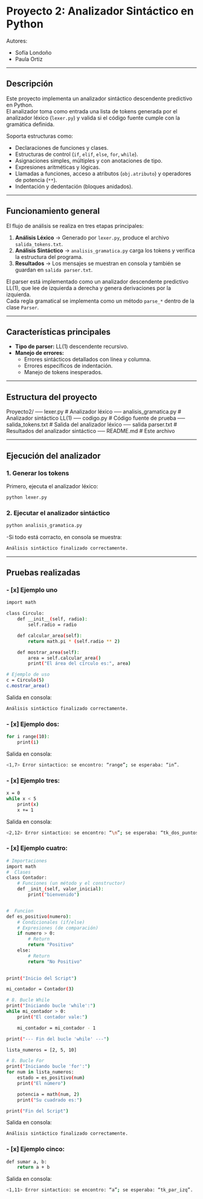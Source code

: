 # Proyecto 2: Analizador Sintáctico en Python


Autores: 
+ Sofía Londoño 
+ Paula Ortiz


---

## Descripción
Este proyecto implementa un analizador sintáctico descendente predictivo en Python.  
El analizador toma como entrada una lista de tokens generada por el analizador léxico (`lexer.py`) y valida si el código fuente cumple con la gramática definida.

Soporta estructuras como:
- Declaraciones de funciones y clases.
- Estructuras de control (`if`, `elif`, `else`, `for`, `while`).
- Asignaciones simples, múltiples y con anotaciones de tipo.
- Expresiones aritméticas y lógicas.
- Llamadas a funciones, acceso a atributos (`obj.atributo`) y operadores de potencia (`**`).
- Indentación y dedentación (bloques anidados).

---

## Funcionamiento general
El flujo de análisis se realiza en tres etapas principales:

1. **Análisis Léxico** → Generado por `lexer.py`, produce el archivo `salida_tokens.txt`.
2. **Análisis Sintáctico** → `analisis_gramatica.py` carga los tokens y verifica la estructura del programa.
3. **Resultados** → Los mensajes se muestran en consola y también se guardan en `salida parser.txt`.

El parser está implementado como un analizador descendente predictivo LL(1), que lee de izquierda a derecha y genera derivaciones por la izquierda.  
Cada regla gramatical se implementa como un método `parse_*` dentro de la clase `Parser`.


---

## Características principales
- **Tipo de parser:** LL(1) descendente recursivo.   
- **Manejo de errores:**  
  - Errores sintácticos detallados con línea y columna.  
  - Errores específicos de indentación.  
  - Manejo de tokens inesperados.  


---

## Estructura del proyecto
Proyecto2/
── lexer.py # Analizador léxico
── analisis_gramatica.py # Analizador sintáctico LL(1)
── codigo.py # Código fuente de prueba
── salida_tokens.txt # Salida del analizador léxico
── salida parser.txt # Resultados del analizador sintáctico
── README.md # Este archivo


---

## Ejecución del analizador

### 1️. Generar los tokens
Primero, ejecuta el analizador léxico:
```bash
python lexer.py
```
### 2. Ejecutar el analizador sintáctico
```bash
python analisis_gramatica.py
```

-Si todo está corracto, en consola se muestra: 
```bash
Análisis sintáctico finalizado correctamente.
```


---

## Pruebas realizadas

### - [x] Ejemplo uno
```bash
import math

class Circulo:
    def __init__(self, radio):
        self.radio = radio

    def calcular_area(self):
        return math.pi * (self.radio ** 2)

    def mostrar_area(self):
        area = self.calcular_area()
        print("El área del círculo es:", area)

# Ejemplo de uso
c = Circulo(5)
c.mostrar_area()
```
Salida en consola: 
```bash
Análisis sintáctico finalizado correctamente.
```

### - [x] Ejemplo dos:
```bash
for i range(10):
    print(i)
```
Salida en consola: 
```bash
<1,7> Error sintactico: se encontro: “range”; se esperaba: “in”.
```

### - [x] Ejemplo tres:
```bash
x = 0
while x < 5
    print(x)
    x += 1
```
Salida en consola: 
```bash
<2,12> Error sintactico: se encontro: “\n”; se esperaba: “tk_dos_puntos”.
```

### - [x] Ejemplo cuatro:
```bash
# Importaciones
import math
#  Clases
class Contador:
    # Funciones (un método y el constructor)
    def _init_(self, valor_inicial):
        print("bienvenido")


#  Funcion
def es_positivo(numero):
    # Condicionales (if/else)
    # Expresiones (de comparación)
    if numero > 0:
        # Return
        return "Positivo"
    else:
        # Return
        return "No Positivo"
    

print("Inicio del Script")

mi_contador = Contador(3)

# 8. Bucle While
print("Iniciando bucle 'while':")
while mi_contador > 0:
    print("El contador vale:")

    mi_contador = mi_contador - 1 

print("--- Fin del bucle 'while' ---")

lista_numeros = [2, 5, 10]

# 8. Bucle For
print("Iniciando bucle 'for':")
for num in lista_numeros:
    estado = es_positivo(num)
    print("El número")

    potencia = math(num, 2)  
    print("Su cuadrado es:")

print("Fin del Script")
```
Salida en consola:
```bash
Análisis sintáctico finalizado correctamente.
```

### - [x] Ejemplo cinco:
```bash
def sumar a, b:
    return a + b
```
Salida en consola:
```bash
<1,11> Error sintactico: se encontro: “a”; se esperaba: “tk_par_izq”.
```













